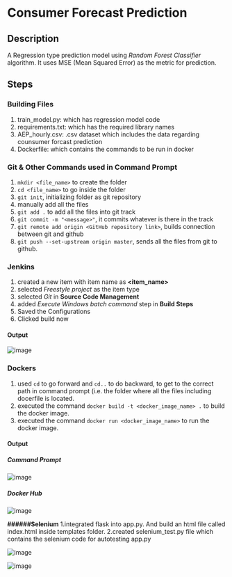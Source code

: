 # Consumer Forecast Prediction

## Description
A Regression type prediction model using *Random Forest Classifier* algorithm. It uses MSE (Mean Squared Error) as the metric for prediction.

## Steps

### Building Files
1) train_model.py: which has regression model code
2) requirements.txt: which has the required library names
3) AEP_hourly.csv: .csv dataset which includes the data regarding counsumer forcast prediction
4) Dockerfile: which contains the commands to be run in docker

### Git & Other Commands used in Command Prompt
1) `mkdir <file_name>` to create the folder
2) `cd <file_name>` to go inside the folder
3) `git init`, initializing folder as git repository
4) manually add all the files
5) `git add .` to add all the files into git track
6) `git commit -m "<message>"`, it commits whatever is there in the track
7) `git remote add origin <GitHub repository link>`, builds connection between git and github
8) `git push --set-upstream origin master`, sends all the files from git to github.


### Jenkins
1) created a new item with item name as **<item_name>**
2) selected *Freestyle project* as the item type
3) selected *Git* in **Source Code Management**
4) added *Execute Windows batch command* step in **Build Steps**
5) Saved the Configurations
6) Clicked build now

#### Output
 ![image](https://github.com/user-attachments/assets/cd93429b-59d8-4ddc-9779-a0ab2f0f0a15)



### Dockers
1) used `cd` to go forward and `cd..` to do backward, to get to the correct path in command prompt (i.e. the folder where all the files including docerfile is located.
2) executed the command `docker build -t <docker_image_name> .` to build the docker image.
3) executed the command `docker run <docker_image_name>` to run the docker image.

#### Output
  ##### Command Prompt
![image](https://github.com/user-attachments/assets/27c08c2b-0b35-4c46-8f21-93bdd1c0c179)


  
  ##### Docker Hub
![image](https://github.com/user-attachments/assets/bf880eb8-3cc2-43ae-aca9-396ec5331a10)

  **######Selenium**
1.integrated flask into app.py. And build an html file called index.html inside templates folder.
2.created selenium_test.py file which contains the selenium code for autotesting app.py

![image](https://github.com/user-attachments/assets/eeeb28ac-f4b3-4958-a2c0-48cefa70b274)

![image](https://github.com/user-attachments/assets/e636b615-d7d1-4c1a-bbc9-f2c8c904b3f7)



